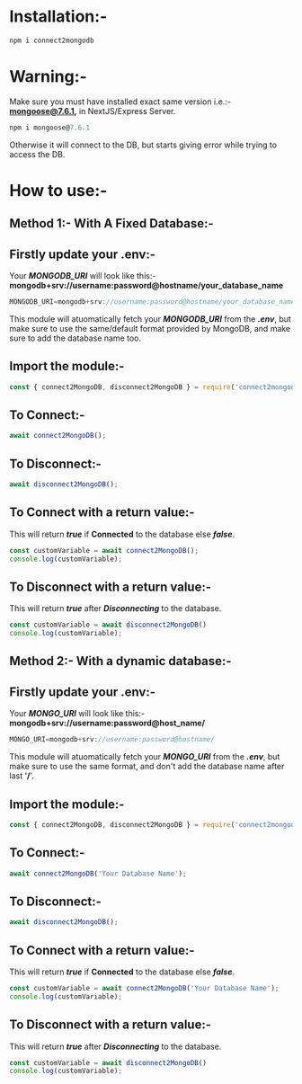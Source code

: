 # Installation:-

```js
npm i connect2mongodb
```

# Warning:-

Make sure you must have installed exact same version i.e.:- **mongoose@7.6.1,** in NextJS/Express Server.

```js
npm i mongoose@7.6.1
```

Otherwise it will connect to the DB, but starts giving error while trying to access the DB.

# How to use:-

## Method 1:- With A Fixed Database:-

## Firstly update your **.env**:-

Your ***MONGODB_URI*** will look like this:- **mongodb+srv://username:password@hostname/your_database_name**

```js
MONGODB_URI=mongodb+srv://username:password@hostname/your_database_name
```

This module will atuomatically fetch your ***MONGODB_URI*** from the ***.env***, but make sure to use the same/default format provided by MongoDB, and make sure to add the database name too.

## Import the module:-

```js
const { connect2MongoDB, disconnect2MongoDB } = require('connect2mongodb');
```

## To Connect:-

```js
await connect2MongoDB();
```

## To Disconnect:-

```js
await disconnect2MongoDB();
```

## To Connect with a return value:-

This will return ***true*** if **Connected** to the database else ***false***.

```js
const customVariable = await connect2MongoDB();
console.log(customVariable);
```

## To Disconnect with a return value:-

This will return ***true*** after ***Disconnecting*** to the database.

```js
const customVariable = await disconnect2MongoDB()
console.log(customVariable);
```

## Method 2:- With a dynamic database:-

## Firstly update your **.env**:-

Your ***MONGO_URI*** will look like this:- **mongodb+srv://username:password@host_name/**

```js
MONGO_URI=mongodb+srv://username:password@hostname/
```

This module will atuomatically fetch your ***MONGO_URI*** from the ***.env***, but make sure to use the same format, and don't add the database name after last '**/**'.

## Import the module:-

```js
const { connect2MongoDB, disconnect2MongoDB } = require('connect2mongodb');
```

## To Connect:-

```js
await connect2MongoDB('Your Database Name');
```

## To Disconnect:-

```js
await disconnect2MongoDB();
```

## To Connect with a return value:-

This will return ***true*** if **Connected** to the database else ***false***.

```js
const customVariable = await connect2MongoDB('Your Database Name');
console.log(customVariable);
```

## To Disconnect with a return value:-

This will return ***true*** after ***Disconnecting*** to the database.

```js
const customVariable = await disconnect2MongoDB()
console.log(customVariable);
```
